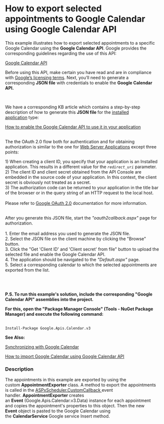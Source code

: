 # How to export selected appointments to Google Calendar using Google Calendar API


<p>This example illustrates how to export selected appointments to a specific Google Calendar using the <strong>Google Calendar API</strong>. Google provides the corresponding guidelines regarding the use of this API:</p>
<p><a href="https://developers.google.com/google-apps/calendar/quickstart/dotnet">Google Calendar API</a> </p>
<p>Before using this API, make certain you have read and are in compliance with <a href="https://developers.google.com/site-policies">Google’s licensing terms</a>. Next, you’ll need to generate a corresponding <strong>JSON file</strong> with credentials to enable the <strong>Google Calendar API.</strong></p>
<p> </p>
<p>We have a corresponding KB article which contains a step-by-step description of how to generate this <strong>JSON file </strong>for the <a href="https://developers.google.com/identity/protocols/OAuth2">installed application</a> type:</p>
<p><a href="https://www.devexpress.com/Support/Center/p/T267842">How to enable the Google Calendar API to use it in your application</a></p>
<p><br>The the OAuth 2.0 flow both for authentication and for obtaining authorization is similar to the one for <a href="https://developers.google.com/api-client-library/python/auth/web-app">Web Server Applications</a> except three points:</p>
<p>1) When creating a client ID, you specify that your application is an Installed application. This results in a different value for the <em><code>redirect_uri</code></em> parameter. <br>2) The client ID and client secret obtained from the API Console are embedded in the source code of your application. In this context, the client secret is obviously not treated as a secret. <br>3) The authorization code can be returned to your application in the title bar of the browser or in the query string of an HTTP request to the local host. <br><br>Please refer to <a href="https://developers.google.com/api-client-library/python/auth/installed-app">Google OAuth 2.0</a> documentation for more information.</p>
<p><br>After you generate this JSON file, start the<em> "oauth2callback.aspx"</em> page for authorization. <br><br>1. Enter the email address you used to generate the JSON file.<br>2. Select the JSON file on the client machine by clicking the "Browse" button.<br>3. Click the "Get 'Client ID' and 'Client secret' from file" button to upload the selected file and enable the Google Calendar API.<br>4. The application should be navigated to the <em>"Default.aspx"</em> page.<br>5. Select a corresponding calendar to which the selected appointments are exported from the list.</p>
<p> </p>
<p><strong><br>P.S. To run this example's solution, include the corresponding "Google Calendar API" assemblies into the project.</strong></p>
<p><strong>For this, open the "Package Manager Console" (Tools - NuGet Package Manager) and execute the following command:</strong><br><br></p>
<pre class="prettyprint notranslate"><code>Install-Package Google.Apis.Calendar.v3</code></pre>
<p><strong>See Also:</strong></p>
<p><a href="https://www.devexpress.com/Support/Center/p/E502">Synchronizing with Google Calendar</a></p>
<p><a href="https://www.devexpress.com/Support/Center/p/E3218">How to import Google Calendar using Google Calendar API</a></p>


<h3>Description</h3>

<p>The appointments in this example are exported by using the custom&nbsp;<strong>AppointmentExporter&nbsp;</strong>class. A method to export the appointments is called in the&nbsp;<a href="https://documentation.devexpress.com/#AspNet/DevExpressWebASPxSchedulerASPxScheduler_CustomCallbacktopic">ASPxScheduler.CustomCallback&nbsp;</a>event handler.&nbsp;<strong>AppointmentExporter&nbsp;</strong>creates an&nbsp;<strong>Event</strong>&nbsp;(Google.Apis.Calendar.v3.Data) instance for each appointment and copies the appointment's properties to this object. Then the&nbsp;new <strong>Event</strong>&nbsp;object is pasted to the Google Calendar using the&nbsp;<strong>CalendarService&nbsp;</strong>Google service Insert method.&nbsp;</p>

<br/>


